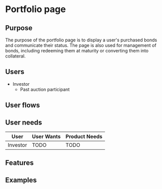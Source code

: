 # Portfolio page

## Purpose

The purpose of the portfolio page is to display a user's purchased bonds and communicate their status. The page is also used for management of bonds, including redeeming them at maturity or converting them into collateral.

## Users

- Investor
  - Past auction participant

## User flows

## User needs

| User     | User Wants | Product Needs |
| -------- | ---------- | ------------- |
| Investor | TODO       | TODO          |

## Features

## Examples

